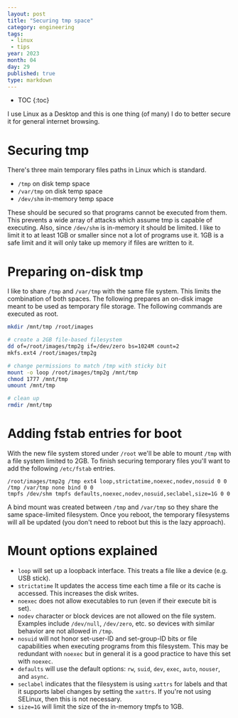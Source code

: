 ```yaml
---
layout: post
title: "Securing tmp space"
category: engineering
tags:
 - linux
 - tips
year: 2023
month: 04
day: 29
published: true
type: markdown
---
```


* TOC
{:toc}

I use Linux as a Desktop and this is one thing (of many) I do to better secure
it for general internet browsing.

# Securing tmp

There's three main temporary files paths in Linux which is standard.

* `/tmp` on disk temp space
* `/var/tmp` on disk temp space
* `/dev/shm` in-memory temp space

These should be secured so that programs cannot be executed from them.  This
prevents a wide array of attacks which assume tmp is capable of executing.
Also, since `/dev/shm` is in-memory it should be limited.  I like to limit it to
at least 1GB or smaller since not a lot of programs use it.  1GB is a safe limit
and it will only take up memory if files are written to it.

# Preparing on-disk tmp

I like to share `/tmp` and `/var/tmp` with the same file system.  This limits
the combination of both spaces.  The following prepares an on-disk image meant
to be used as temporary file storage.  The following commands are executed as
root.

```bash
mkdir /mnt/tmp /root/images

# create a 2GB file-based filesystem
dd of=/root/images/tmp2g if=/dev/zero bs=1024M count=2
mkfs.ext4 /root/images/tmp2g

# change permissions to match /tmp with sticky bit
mount -o loop /root/images/tmp2g /mnt/tmp
chmod 1777 /mnt/tmp
umount /mnt/tmp

# clean up
rmdir /mnt/tmp
```

# Adding fstab entries for boot

With the new file system stored under `/root` we'll be able to mount `/tmp` with
a file system limited to 2GB.  To finish securing temporary files you'll want to
add the following `/etc/fstab` entries.


```
/root/images/tmp2g /tmp ext4 loop,strictatime,noexec,nodev,nosuid 0 0
/tmp /var/tmp none bind 0 0
tmpfs /dev/shm tmpfs defaults,noexec,nodev,nosuid,seclabel,size=1G 0 0
```

A bind mount was created between `/tmp` and `/var/tmp` so they share the same
space-limited filesystem.  Once you reboot, the temporary filesystems will all
be updated (you don't need to reboot but this is the lazy approach).

# Mount options explained

- `loop` will set up a loopback interface.  This treats a file like a device
  (e.g. USB stick).
- `strictatime` It updates the access time each time a file or its cache is
  accessed. This increases the disk writes.
- `noexec` does not allow executables to run (even if their execute bit is set).
- `nodev` character or block devices are not allowed on the file system.
  Examples include `/dev/null`, `/dev/zero`, etc. so devices with similar
  behavior are not allowed in `/tmp`.
- `nosuid` will not honor set-user-ID and set-group-ID bits or file capabilities
  when executing programs from this filesystem.  This may be redundant with
  `noexec` but in general it is a good practice to have this set with `noexec`.
- `defaults` will use the default options: `rw`, `suid`, `dev`, `exec`, `auto`,
  `nouser`, and `async`.
- `seclabel` indicates that the filesystem is using `xattrs` for labels and that
  it supports label changes by setting the `xattrs`.  If you're not using
  SELinux, then this is not necessary.
- `size=1G` will limit the size of the in-memory tmpfs to 1GB.
